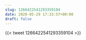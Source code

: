 ```yaml
---
slug: 1266422541293359104
date: 2020-05-29 17:33:57+00:00
draft: false
---
```


{{< tweet 1266422541293359104 >}}
